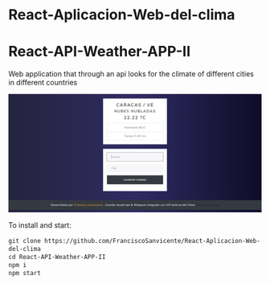 # React-Aplicacion-Web-del-clima
# React-API-Weather-APP-II
Web application that through an api looks for the climate of different cities in different countries

![](https://github.com/FranciscoSanvicente/React-API-Weather-APP-II/blob/main/Captura5.PNG)

To install and start:
```
git clone https://github.com/FranciscoSanvicente/React-Aplicacion-Web-del-clima
cd React-API-Weather-APP-II
npm i
npm start
```

